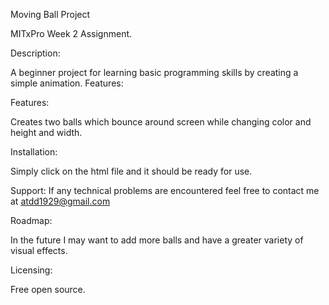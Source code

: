 Moving Ball Project

MITxPro Week 2 Assignment. 

Description: 

A beginner project for learning basic programming skills by creating a simple animation. 
Features: 

Features: 

Creates two balls which bounce around screen while changing color and height and width. 

Installation: 

Simply click on the html file and it should be ready for use. 

Support: 
If any technical problems are encountered feel free to contact me at atdd1929@gmail.com

Roadmap: 

In the future I may want to add more balls and have a greater variety of visual effects. 

Licensing: 

Free open source. 

